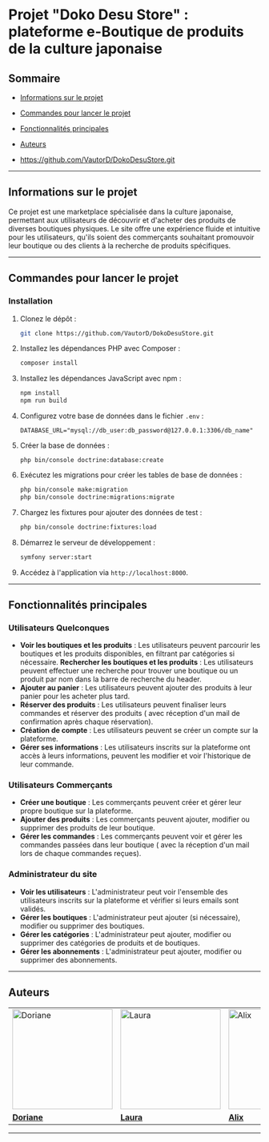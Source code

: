 # Projet "Doko Desu Store" : plateforme e-Boutique de produits de la culture japonaise

## Sommaire

- [Informations sur le projet](#informations-sur-le-projet)
- [Commandes pour lancer le projet](#commandes-pour-lancer-le-projet)
- [Fonctionnalités principales](#fonctionnalités-principales)
- [Auteurs](#auteurs)

- https://github.com/VautorD/DokoDesuStore.git
---

## Informations sur le projet

Ce projet est une marketplace spécialisée dans la culture japonaise, permettant aux utilisateurs de découvrir et d'acheter des produits de diverses boutiques physiques. Le site offre une expérience fluide et intuitive pour les utilisateurs, qu'ils soient des commerçants souhaitant promouvoir leur boutique ou des clients à la recherche de produits spécifiques.

---

## Commandes pour lancer le projet

### Installation

1. Clonez le dépôt :
    ```bash
    git clone https://github.com/VautorD/DokoDesuStore.git
    ```

2. Installez les dépendances PHP avec Composer :
    ```bash
    composer install
    ```

3. Installez les dépendances JavaScript avec npm :
    ```bash
    npm install
    npm run build
    ```

4. Configurez votre base de données dans le fichier `.env` :
    ```dotenv
    DATABASE_URL="mysql://db_user:db_password@127.0.0.1:3306/db_name"
    ```
5. Créer la base de données :
    ```dotenv
    php bin/console doctrine:database:create
    ```

6. Exécutez les migrations pour créer les tables de base de données :
    ```bash
    php bin/console make:migration
    php bin/console doctrine:migrations:migrate
    ```

7. Chargez les fixtures pour ajouter des données de test :
    ```bash
    php bin/console doctrine:fixtures:load
    ```

8. Démarrez le serveur de développement :
    ```bash
    symfony server:start
    ```

9. Accédez à l'application via `http://localhost:8000`.

---

## Fonctionnalités principales

### Utilisateurs Quelconques

- **Voir les boutiques et les produits** : Les utilisateurs peuvent parcourir les boutiques et les produits disponibles, en filtrant par catégories si nécessaire.
**Rechercher les boutiques et les produits** : Les utilisateurs peuvent effectuer une recherche pour trouver une boutique ou un produit par nom dans la barre de recherche du header.
- **Ajouter au panier** : Les utilisateurs peuvent ajouter des produits à leur panier pour les acheter plus tard.
- **Réserver des produits** : Les utilisateurs peuvent finaliser leurs commandes et réserver des produits ( avec réception d'un mail de confirmation après chaque réservation).
- **Création de compte** : Les utilisateurs peuvent se créer un compte sur la plateforme.
- **Gérer ses informations** : Les utilisateurs inscrits sur la plateforme ont accès à leurs informations, peuvent les modifier et voir l'historique de leur commande.


### Utilisateurs Commerçants

- **Créer une boutique** : Les commerçants peuvent créer et gérer leur propre boutique sur la plateforme.
- **Ajouter des produits** : Les commerçants peuvent ajouter, modifier ou supprimer des produits de leur boutique.
- **Gérer les commandes** : Les commerçants peuvent voir et gérer les commandes passées dans leur boutique ( avec la réception d'un mail lors de chaque commandes reçues).



### Administrateur du site

- **Voir les utilisateurs** : L'administrateur peut voir l'ensemble des utilisateurs inscrits sur la plateforme et vérifier si leurs emails sont validés.
- **Gérer les boutiques** : L'administrateur peut ajouter (si nécessaire), modifier ou supprimer des boutiques.
- **Gérer les catégories** : L'administrateur peut ajouter, modifier ou supprimer des catégories de produits et de boutiques.
- **Gérer les abonnements** : L'administrateur peut ajouter, modifier ou supprimer des abonnements.

---

## Auteurs

|                                                                      |                                                                                |                                                                         |
| -------------------------------------------------------------------- | ------------------------------------------------------------------------------ | ----------------------------------------------------------------------- |
| <img src="https://github.com/VautorD.png" alt="Doriane" width="200"> | <img src="https://github.com/LauraKoNk.png" alt="Laura" width="200"> | <img src="https://github.com/leteinta.png" alt="Alix" width="200"> |
| [**Doriane**](https://github.com/VautorD)                                | [**Laura**](https://github.com/LauraKoNk)                         | [**Alix**](https://github.com/leteinta)                              |

---
